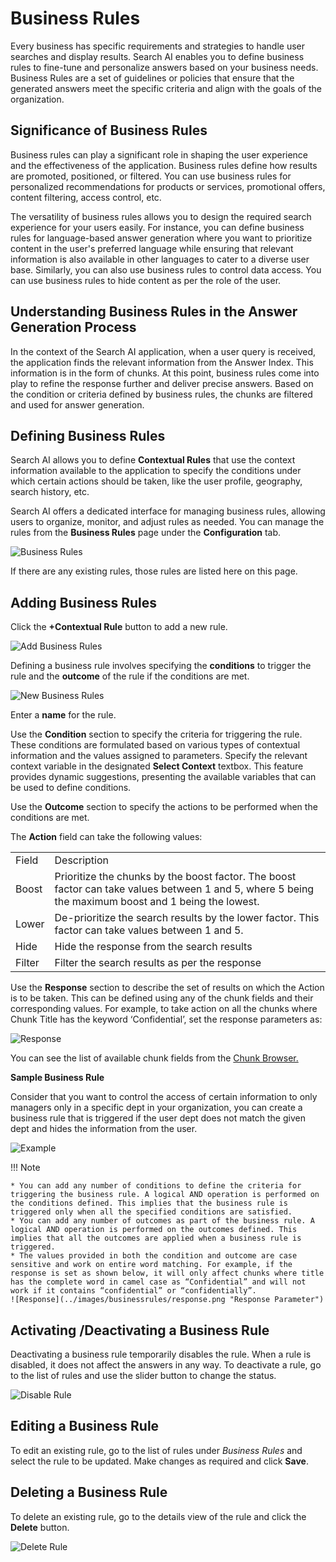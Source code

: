 
# Business Rules

Every business has specific requirements and strategies to handle user searches and display results. Search AI enables you to define business rules to fine-tune and personalize answers based on your business needs. Business Rules are a set of guidelines or policies that ensure that the generated answers meet the specific criteria and align with the goals of the organization.


## Significance of Business Rules

Business rules can play a significant role in shaping the user experience and the effectiveness of the application. Business rules define how results are promoted, positioned, or filtered. You can use business rules for personalized recommendations for products or services, promotional offers, content filtering, access control, etc.  

The versatility of business rules allows you to design the required search experience for your users easily. For instance, you can define business rules for language-based answer generation where you want to prioritize content in the user's preferred language while ensuring that relevant information is also available in other languages to cater to a diverse user base. Similarly, you can also use business rules to control data access. You can use business rules to hide content as per the role of the user.  


## Understanding Business Rules in the Answer Generation Process

In the context of the Search AI application, when a user query is received, the application finds the relevant information from the Answer Index. This information is in the form of chunks. At this point, business rules come into play to refine the response further and deliver precise answers. Based on the condition or criteria defined by business rules, the chunks are filtered and used for answer generation. 


## Defining Business Rules

Search AI allows you to define **Contextual Rules** that use the context information available to the application to specify the conditions under which certain actions should be taken, like the user profile, geography, search history, etc. 

Search AI offers a dedicated interface for managing business rules, allowing users to organize, monitor, and adjust rules as needed. You can manage the rules from the **Business Rules** page under the **Configuration** tab. 


![Business Rules](../images/businessrules/home.png "business rules")


If there are any existing rules, those rules are listed here on this page. 

## Adding Business Rules

Click the **+Contextual Rule** button to add a new rule. 

![Add Business Rules](../images/businessrules/add-rule.png "Add business rules")


Defining a business rule involves specifying the **conditions** to trigger the rule and the **outcome** of the rule if the conditions are met.

![New Business Rules](../images/businessrules/new-rule.png "New business rules")

Enter a **name** for the rule. 


Use the **Condition** section to specify the criteria for triggering the rule. These conditions are formulated based on various types of contextual information and the values assigned to parameters. Specify the relevant context variable in the designated **Select Context** textbox. This feature provides dynamic suggestions, presenting the available variables that can be used to define conditions.

Use the **Outcome** section to specify the actions to be performed when the conditions are met. 

The **Action** field can take the following values:


<table>
  <tr>
   <td>Field
   </td>
   <td>Description
   </td>
  </tr>
  <tr>
   <td>Boost
   </td>
   <td>Prioritize the chunks by the boost factor. The boost factor can take values between 1 and 5, where 5 being the maximum boost and 1 being the lowest.
   </td>
  </tr>
  <tr>
   <td>Lower 
   </td>
   <td>De-prioritize the search results by the lower factor. This factor can take values between 1 and 5. 
   </td>
  </tr>
  <tr>
   <td>Hide
   </td>
   <td>Hide the response from the search results
   </td>
  </tr>
  <tr>
   <td>Filter
   </td>
   <td>Filter the search results as per the response 
   </td>
  </tr>
</table>


Use the **Response** section to describe the set of results on which the Action is to be taken. This can be defined using any of the chunk fields and their corresponding values. For example, to take action on all the chunks where Chunk Title has the keyword ‘Confidential’, set the response parameters as: 

![Response](../images/businessrules/response.png "Response Parameter")


You can see the list of available chunk fields from the [Chunk Browser.](/xo/searchai/chunk-browser/#view-chunk-details) 

**Sample Business Rule**

Consider that you want to control the access of certain information to only managers only in a specific dept in your organization, you can create a business rule that is triggered if the user dept does not match the given dept and hides the information from the user. 




![Example](../images/businessrules/add-rule-example.png "Sample Business Rule")


!!! Note

    * You can add any number of conditions to define the criteria for triggering the business rule. A logical AND operation is performed on the conditions defined. This implies that the business rule is triggered only when all the specified conditions are satisfied. 
    * You can add any number of outcomes as part of the business rule. A logical AND operation is performed on the outcomes defined. This implies that all the outcomes are applied when a business rule is triggered. 
    * The values provided in both the condition and outcome are case sensitive and work on entire word matching. For example, if the response is set as shown below, it will only affect chunks where title has the complete word in camel case as “Confidential” and will not work if it contains “confidential” or “confidentially”.
    ![Response](../images/businessrules/response.png "Response Parameter")


## Activating /Deactivating a Business Rule

Deactivating a business rule temporarily disables the rule. When a rule is disabled, it does not affect the answers in any way. To deactivate a rule, go to the list of rules and use the slider button to change the status. 

![Disable Rule](../images/businessrules/disable-rule.png "Disable Rule")



## Editing a Business Rule

To edit an existing rule, go to the list of rules under _Business Rules_ and select the rule to be updated. Make changes as required and click **Save**.


## Deleting a Business Rule

To delete an existing rule, go to the details view of the rule and click the **Delete** button. 


![Delete Rule](../images/businessrules/delete-rule.png "Delete Rule")
